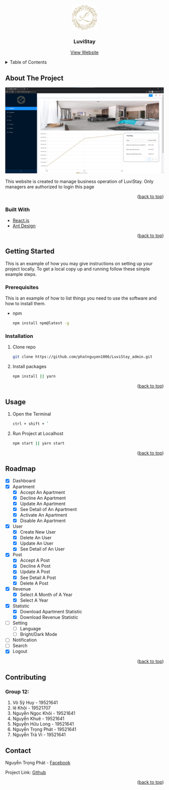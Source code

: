 <div id="top"></div>
<!--
*** Thanks for checking out the Best-README-Template. If you have a suggestion
*** that would make this better, please fork the repo and create a pull request
*** or simply open an issue with the tag "enhancement".
*** Don't forget to give the project a star!
*** Thanks again! Now go create something AMAZING! :D
-->



<!-- PROJECT SHIELDS -->
<!--
*** I'm using markdown "reference style" links for readability.
*** Reference links are enclosed in brackets [ ] instead of parentheses ( ).
*** See the bottom of this document for the declaration of the reference variables
*** for contributors-url, forks-url, etc. This is an optional, concise syntax you may use.
*** https://www.markdownguide.org/basic-syntax/#reference-style-links
-->
<!-- [![Contributors][contributors-shield]][contributors-url]
[![Forks][forks-shield]][forks-url]
[![Stargazers][stars-shield]][stars-url]
[![Issues][issues-shield]][issues-url]
[![MIT License][license-shield]][license-url]
[![LinkedIn][linkedin-shield]][linkedin-url] -->



<!-- PROJECT LOGO -->
<br />
<div align="center">
  <a href="">
    <img src="public/images/logo-square-primary.png" alt="Logo" width="80" height="80">
  </a>

<h3 align="center">LuviStay</h3>
  <p align="center">
    <a href="https://admin-luvistay.vercel.app">View Website</a>
    </p>
</div>



<!-- TABLE OF CONTENTS -->
<details>
  <summary>Table of Contents</summary>
  <ol>
    <li>
      <a href="#about-the-project">About The Project</a>
      <ul>
        <li><a href="#built-with">Built With</a></li>
      </ul>
    </li>
    <li>
      <a href="#getting-started">Getting Started</a>
      <ul>
        <li><a href="#installation">Prerequisites</a></li>
        <li><a href="#installation">Installation</a></li>
      </ul>
    </li>
    <li><a href="#usage">Usage</a></li>
    <li><a href="#roadmap">Roadmap</a></li>
    <li><a href="#contributing">Contributing</a></li>
    <li><a href="#contact">Contact</a></li>
  </ol>
</details>



<!-- ABOUT THE PROJECT -->
## About The Project

[![Product Name Screen Shot][product-screenshot]](https://admin-luvistay.vercel.app)

This website is created to manage business operation of LuviStay. Only managers are authorized to login this page

<!-- `github_username`, `repo_name`, `twitter_handle`, `linkedin_username`, `email_client`, `email`, `project_title`, `project_description` -->

<p align="right">(<a href="#top">back to top</a>)</p>



### Built With

* [React.js](https://reactjs.org/)
* [Ant Design](https://ant.design/)
<!-- * [Vue.js](https://vuejs.org/)
* [Angular](https://angular.io/)
* [Svelte](https://svelte.dev/)
* [Laravel](https://laravel.com)
* [Bootstrap](https://getbootstrap.com)
* [JQuery](https://jquery.com) -->

<p align="right">(<a href="#top">back to top</a>)</p>



<!-- GETTING STARTED -->
## Getting Started

This is an example of how you may give instructions on setting up your project locally.
To get a local copy up and running follow these simple example steps.

### Prerequisites

This is an example of how to list things you need to use the software and how to install them.
* npm
  ```sh
  npm install npm@latest -g
  ```

### Installation

1. Clone repo
   ```sh
   git clone https://github.com/phatnguyen1006/LuviStay_admin.git
   ```
2. Install packages
   ```sh
   npm install || yarn
   ```

<p align="right">(<a href="#top">back to top</a>)</p>



<!-- USAGE EXAMPLES -->
## Usage

1. Open the Terminal
    ```sh
    ctrl + shift + `
2. Run Project at Localhost
    ```sh
    npm start || yarn start

<p align="right">(<a href="#top">back to top</a>)</p>



<!-- ROADMAP -->
## Roadmap

- [x] Dashboard
- [x] Apartment
    - [x] Accept An Apartment
    - [x] Decline An Apartment
    - [x] Update An Apartment
    - [x] See Detail of An Apartment
    - [x] Activate An Apartment
    - [x] Disable An Apartment
- [x] User
    - [x] Create New User
    - [x] Delete An User
    - [x] Update An User
    - [x] See Detail of An User
- [x] Post
    - [x] Accept A Post
    - [x] Decline A Post
    - [x] Update A Post
    - [x] See Detail A Post
    - [x] Delete A Post
- [x] Revenue
    - [x] Select A Month of A Year
    - [x] Select A Year
- [x] Statistic
    - [x] Download Apartment Statistic
    - [x] Download Revenue Statistic
- [ ] Setting
    - [ ] Language
    - [ ] Bright/Dark Mode
- [ ] Notification
- [ ] Search
- [x] Logout

<p align="right">(<a href="#top">back to top</a>)</p>



<!-- CONTRIBUTING -->
## Contributing

### Group 12:
<ol>
    <li>Võ Sỹ Huy - 19521641</li>
    <li>lê Khôi - 19521707</li>
    <li>Nguyễn Ngọc Khôi - 19521641</li>
    <li>Nguyễn Khuê - 19521641</li>
    <li>Nguyễn Hữu Long - 19521641</li>
    <li>Nguyễn Trọng Phát - 19521641</li>
    <li>Nguyễn Trà Vi - 19521641</li>
</ol>



<!-- CONTACT -->
## Contact

Nguyễn Trọng Phát - [Facebook](https://www.facebook.com/tsone.ylov)

Project Link: [Github](https://github.com/phatnguyen1006/LuviStay_admin.git)

<p align="right">(<a href="#top">back to top</a>)</p>



<!-- MARKDOWN LINKS & IMAGES -->
<!-- https://www.markdownguide.org/basic-syntax/#reference-style-links -->
[contributors-shield]: https://img.shields.io/github/contributors/github_username/repo_name.svg?style=for-the-badge
[contributors-url]: https://github.com/github_username/repo_name/graphs/contributors
[forks-shield]: https://img.shields.io/github/forks/github_username/repo_name.svg?style=for-the-badge
[forks-url]: https://github.com/github_username/repo_name/network/members
[stars-shield]: https://img.shields.io/github/stars/github_username/repo_name.svg?style=for-the-badge
[stars-url]: https://github.com/github_username/repo_name/stargazers
[issues-shield]: https://img.shields.io/github/issues/github_username/repo_name.svg?style=for-the-badge
[issues-url]: https://github.com/github_username/repo_name/issues
[license-shield]: https://img.shields.io/github/license/github_username/repo_name.svg?style=for-the-badge
[license-url]: https://github.com/github_username/repo_name/blob/master/LICENSE.txt
[linkedin-shield]: https://img.shields.io/badge/-LinkedIn-black.svg?style=for-the-badge&logo=linkedin&colorB=555
[linkedin-url]: https://linkedin.com/in/linkedin_username
[product-screenshot]: public/images/ScreenShot_Project.png
